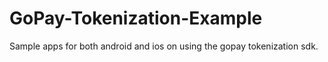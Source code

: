 # GoPay-Tokenization-Example

Sample apps for both android and ios on using the gopay tokenization sdk.

